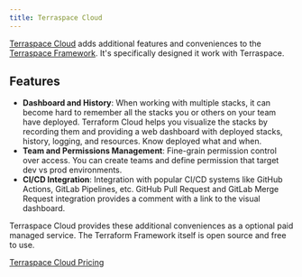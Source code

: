 ```yaml
---
title: Terraspace Cloud
---
```


[Terraspace Cloud](https://blog.boltops.com/2022/06/10/terraspace-cloud/) adds additional features and conveniences to the [Terraspace Framework](https://terraspace.cloud). It's specifically designed it work with Terraspace.

## Features

* **Dashboard and History**: When working with multiple stacks, it can become hard to remember all the stacks you or others on your team have deployed.  Terraform Cloud helps you visualize the stacks by recording them and providing a web dashboard with deployed stacks, history, logging, and resources. Know deployed what and when.
* **Team and Permissions Management**: Fine-grain permission control over access. You can create teams and define permission that target dev vs prod environments.
* **CI/CD Integration**: Integration with popular CI/CD systems like GitHub Actions, GitLab Pipelines, etc. GitHub Pull Request and GitLab Merge Request integration provides a comment with a link to the visual dashboard.

Terraspace Cloud provides these additional conveniences as a optional paid managed service. The Terraform Framework itself is open source and free to use.

[Terraspace Cloud Pricing](https://app.terraspace.cloud/pricing)
